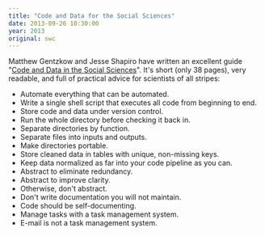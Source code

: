 ```yaml
---
title: "Code and Data for the Social Sciences"
date: 2013-09-26 10:30:00
year: 2013
original: swc
---
```

<p>
  Matthew Gentzkow and Jesse Shapiro have written an excellent guide
  "<a href="http://faculty.chicagobooth.edu/jesse.shapiro/research/CodeAndData.pdf">Code and Data in the Social Sciences</a>".
  It's short (only 38 pages),
  very readable,
  and full of practical advice for scientists of all stripes:
</p>
<ul>
  <li>Automate everything that can be automated.</li>
  <li>Write a single shell script that executes all code from beginning to end.</li>
  <li>Store code and data under version control.</li>
  <li>Run the whole directory before checking it back in.</li>
  <li>Separate directories by function.</li>
  <li>Separate files into inputs and outputs.</li>
  <li>Make directories portable.</li>
  <li>Store cleaned data in tables with unique, non-missing keys.</li>
  <li>Keep data normalized as far into your code pipeline as you can.</li>
  <li>Abstract to eliminate redundancy.</li>
  <li>Abstract to improve clarity.</li>
  <li>Otherwise, don't abstract.</li>
  <li>Don't write documentation you will not maintain.</li>
  <li>Code should be self-documenting.</li>
  <li>Manage tasks with a task management system.</li>
  <li>E-mail is not a task management system.</li>
</ul>
